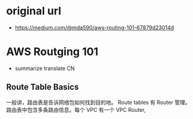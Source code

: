# original url 
* https://medium.com/@mda590/aws-routing-101-67879d23014d

# AWS Routging 101
* summarize translate CN

## Route Table Basics
一般讲，路由表是告诉网络包如何找到目的地。 Route tables 有 Router 管理。路由表中包含多条路由信息。每个 VPC 有一个 VPC Router, 
